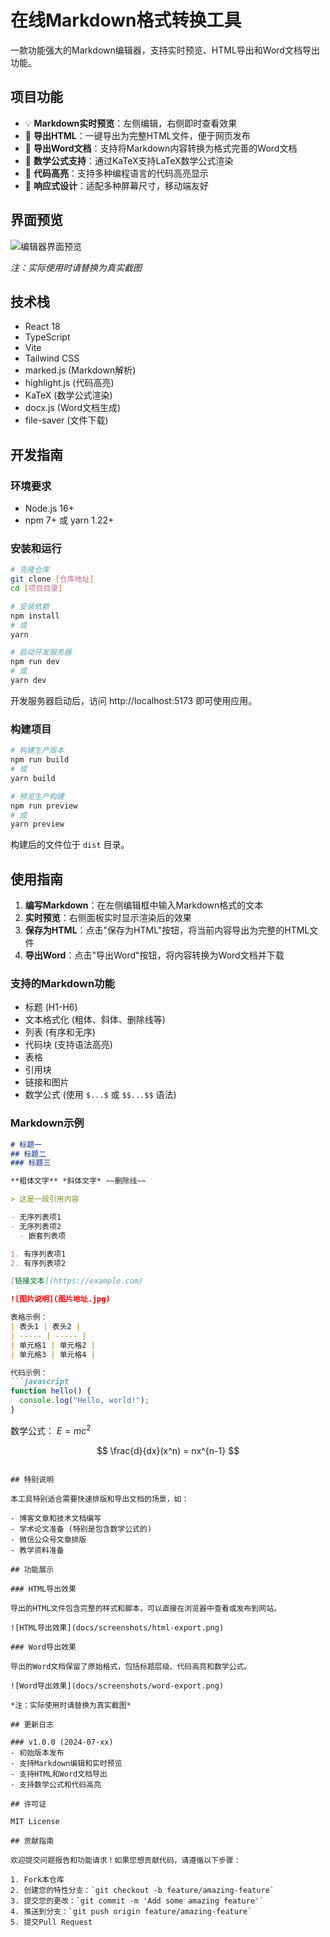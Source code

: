 # 在线Markdown格式转换工具

一款功能强大的Markdown编辑器，支持实时预览、HTML导出和Word文档导出功能。

## 项目功能

- 💡 **Markdown实时预览**：左侧编辑，右侧即时查看效果
- 📑 **导出HTML**：一键导出为完整HTML文件，便于网页发布
- 📝 **导出Word文档**：支持将Markdown内容转换为格式完善的Word文档
- 🧮 **数学公式支持**：通过KaTeX支持LaTeX数学公式渲染
- 🎨 **代码高亮**：支持多种编程语言的代码高亮显示
- 📱 **响应式设计**：适配多种屏幕尺寸，移动端友好

## 界面预览

![编辑器界面预览](docs/screenshots/editor-preview.png)

*注：实际使用时请替换为真实截图*

## 技术栈

- React 18
- TypeScript
- Vite
- Tailwind CSS
- marked.js (Markdown解析)
- highlight.js (代码高亮)
- KaTeX (数学公式渲染)
- docx.js (Word文档生成)
- file-saver (文件下载)

## 开发指南

### 环境要求

- Node.js 16+ 
- npm 7+ 或 yarn 1.22+

### 安装和运行

```bash
# 克隆仓库
git clone [仓库地址]
cd [项目目录]

# 安装依赖
npm install
# 或
yarn

# 启动开发服务器
npm run dev
# 或
yarn dev
```

开发服务器启动后，访问 http://localhost:5173 即可使用应用。

### 构建项目

```bash
# 构建生产版本
npm run build
# 或
yarn build

# 预览生产构建
npm run preview
# 或
yarn preview
```

构建后的文件位于 `dist` 目录。

## 使用指南

1. **编写Markdown**：在左侧编辑框中输入Markdown格式的文本
2. **实时预览**：右侧面板实时显示渲染后的效果
3. **保存为HTML**：点击"保存为HTML"按钮，将当前内容导出为完整的HTML文件
4. **导出Word**：点击"导出Word"按钮，将内容转换为Word文档并下载

### 支持的Markdown功能

- 标题 (H1-H6)
- 文本格式化 (粗体、斜体、删除线等)
- 列表 (有序和无序)
- 代码块 (支持语法高亮)
- 表格
- 引用块
- 链接和图片
- 数学公式 (使用 `$...$` 或 `$$...$$` 语法)

### Markdown示例

```markdown
# 标题一
## 标题二
### 标题三

**粗体文字** *斜体文字* ~~删除线~~

> 这是一段引用内容

- 无序列表项1
- 无序列表项2
  - 嵌套列表项

1. 有序列表项1
2. 有序列表项2

[链接文本](https://example.com)

![图片说明](图片地址.jpg)

表格示例：
| 表头1 | 表头2 |
| ----- | ----- |
| 单元格1 | 单元格2 |
| 单元格3 | 单元格4 |

代码示例：
```javascript
function hello() {
  console.log("Hello, world!");
}
```

数学公式：
$E = mc^2$

$$
\frac{d}{dx}(x^n) = nx^{n-1}
$$
```

## 特别说明

本工具特别适合需要快速排版和导出文档的场景，如：

- 博客文章和技术文档编写
- 学术论文准备 (特别是包含数学公式的)
- 微信公众号文章排版
- 教学资料准备

## 功能展示

### HTML导出效果

导出的HTML文件包含完整的样式和脚本，可以直接在浏览器中查看或发布到网站。

![HTML导出效果](docs/screenshots/html-export.png)

### Word导出效果

导出的Word文档保留了原始格式，包括标题层级、代码高亮和数学公式。

![Word导出效果](docs/screenshots/word-export.png)

*注：实际使用时请替换为真实截图*

## 更新日志

### v1.0.0 (2024-07-xx)
- 初始版本发布
- 支持Markdown编辑和实时预览
- 支持HTML和Word文档导出
- 支持数学公式和代码高亮

## 许可证

MIT License

## 贡献指南

欢迎提交问题报告和功能请求！如果您想贡献代码，请遵循以下步骤：

1. Fork本仓库
2. 创建您的特性分支：`git checkout -b feature/amazing-feature`
3. 提交您的更改：`git commit -m 'Add some amazing feature'`
4. 推送到分支：`git push origin feature/amazing-feature`
5. 提交Pull Request 